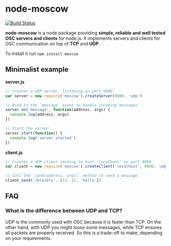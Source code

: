 node-moscow
=============

[![Build Status](https://travis-ci.org/sebpiq/node-moscow.svg?branch=master)](https://travis-ci.org/sebpiq/node-moscow)

**node-moscow** is a node package providing **simple, reliable and well tested OSC servers and clients** for node.js. It implements servers and clients for OSC communication on top of **TCP** and **UDP**.

To install it run `npm install moscow`


Minimalist example
--------------------

**server.js**

```javascript
// Creates a UDP server, listening on port 9000
var server = new require('moscow').createServer(9000, 'udp')

// Bind to the `message` event to handle incoming messages 
server.on('message', function(address, args) {
  console.log(address, args)
})

// Start the server
server.start(function() {
  console.log('server started')
})
```

**client.js**

```javascript
// Creates a UDP client sending to host 'localhost' on port 9000
var client = new require('moscow').createClient('localhost', 9000, 'udp')

// Call the `send(address, args)` method to send a message
client.send('/bla/blo', [11, 22, 'hello'])
```

FAQ
---------------------------------------------

### What is the difference between UDP and TCP?

UDP is the commonly used with OSC because it is faster than TCP. On the other hand, with UDP you might loose some messages, while TCP ensures all packets are properly received. So this is a trade-off to make, depending on your requirements.